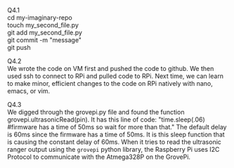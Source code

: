 Q4.1  
cd my-imaginary-repo  
touch my_second_file.py  
git add my_second_file.py  
git commit -m "message"  
git push  

Q4.2  
We wrote the code on VM first and pushed the code to github. We then used ssh to connect to RPi and pulled code to RPi. Next time, we can learn to make minor, efficient changes to the code on RPi natively with nano, emacs, or vim.  

Q4.3  
We digged through the grovepi.py file and found the function grovepi.ultrasonicRead(pin). It has this line of code: "time.sleep(.06)	#firmware has a time of 50ms so wait for more than that." The default delay is 60ms since the firmware has a time of 50ms. It is this sleep function that is causing the constant delay of 60ms. When it tries to read the ultrasonic ranger output using the `grovepi` python library, the Raspberry Pi uses I2C Protocol to communicate with the Atmega328P on the GrovePi.  
